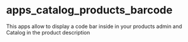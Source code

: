 # apps_catalog_products_barcode
This apps allow to display a code bar inside in your products admin and Catalog in the product description
